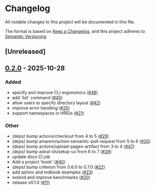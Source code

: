 # Changelog

All notable changes to this project will be documented in this file.

The format is based on [Keep a Changelog](https://keepachangelog.com/en/1.0.0/),
and this project adheres to [Semantic Versioning](https://semver.org/spec/v2.0.0.html).

## [Unreleased]

## [0.2.0](https://github.com/danieleades/requiem/compare/v0.1.0...v0.2.0) - 2025-10-28

### Added

- specify and improve CLI ergonomics ([#48](https://github.com/danieleades/requiem/pull/48))
- add 'list' command ([#45](https://github.com/danieleades/requiem/pull/45))
- allow users to specify directory layout ([#42](https://github.com/danieleades/requiem/pull/42))
- improve error handling ([#25](https://github.com/danieleades/requiem/pull/25))
- support namespaces in HRIDs ([#21](https://github.com/danieleades/requiem/pull/21))

### Other

- *(deps)* bump actions/checkout from 4 to 5 ([#29](https://github.com/danieleades/requiem/pull/29))
- *(deps)* bump amannn/action-semantic-pull-request from 5 to 6 ([#30](https://github.com/danieleades/requiem/pull/30))
- *(deps)* bump actions/upload-pages-artifact from 3 to 4 ([#47](https://github.com/danieleades/requiem/pull/47))
- *(deps)* bump astral-sh/setup-uv from 6 to 7 ([#39](https://github.com/danieleades/requiem/pull/39))
- update docs CI job
- Add a project 'book' ([#40](https://github.com/danieleades/requiem/pull/40))
- *(deps)* bump criterion from 0.6.0 to 0.7.0 ([#22](https://github.com/danieleades/requiem/pull/22))
- add sphinx and mdbook examples ([#23](https://github.com/danieleades/requiem/pull/23))
- extend and improve benchmarks ([#20](https://github.com/danieleades/requiem/pull/20))
- release v0.1.0 ([#11](https://github.com/danieleades/requiem/pull/11))
